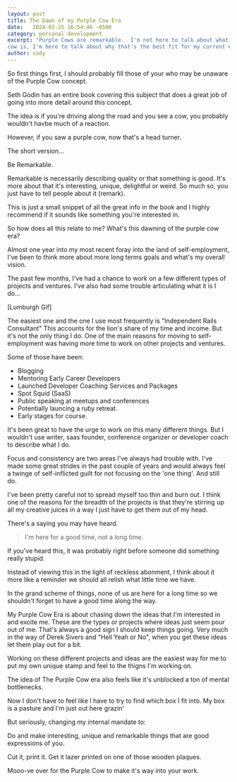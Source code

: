 ```yaml
---
layout: post
title: The Dawn of my Purple Cow Era
date:   2024-03-25 16:54:46 -0500
category: personal development
excerpt: "Purple Cows are remarkable.  I'm not here to talk about what a purple
cow is, I'm here to talk about why that's the best fit for my current era."
author: cody
---
```


<!-- People are stil talking about eras right? -->

So first things first, I should probably fill those of your who may be unaware
of the Purple Cow concept.

Seth Godin has an entire book covering this subject that does a great job of
going into more detail around this concept.

The idea is if you're driving along the road and you see a cow, you probably
wouldn't havbe much of a reaction.

However, if you saw a purple cow, now that's a head turner.

The short version...


Be Remarkable.


Remarkable is necessarily describing quality or that something is good.  It's
more about that it's interesting, unique, delightful or weird.  So much so, you
just have to tell people about it (remark).

This is just a small snippet of all the great info in the book and I highly
recommend if it sounds like something you're interested in.

So how does all this relate to me?  What's this dawning of the purple cow era?

Almost one year into my most recent foray into the land of self-employment, I've
been to think more about more long terms goals and what's my overall vision.

The past few months, I've had a chance to work on a few different types of
projects and ventures.  I've also had some trouble articulating what it is I
do...

[Lumburgh Gif]

The easiest one and the one I use most frequently is "Independent Rails
Consultant"  This accounts for the lion's share of my time and income.  But it's
not the only thing I do.  One of the main reasons for moving to self-employment
was having more time to work on other projects and ventures.

Some of those have been:

- Blogging
- Mentoring Early Career Developers
- Launched Developer Coaching Services and Packages
- Spot Squid (SaaS)
- Public speaking at meetups and conferences
- Potentially launcing a ruby retreat.
- Early stages for course.


It's been great to have the urge to work on this many different things.  But I
wouldn't use writer, saas founder, conference organizer or developer coach to
describe what I do.

Focus and consistency are two areas I've always had trouble with.  I've made
some great strides in the past couple of years and would always feel a twinge of
self-inflicted guilt for not focusing on the 'one thing'.  And still do.


I've been pretty careful not to spread myself too thin and burn out.  I think
one of the reasons for the breadth of the projects is that they're stirring up
all my creative juices in a way I just have to get them out of my head.


There's a saying you may have heard.

> I'm here for a good time, not a long time.

If you've heard this, it was probably right before someone did something really
stupid.

Instead of viewing this in the light of reckless abonment, I think about it more
like a reminder we should all relish what little time we have.

In the grand scheme of things, none of us are here for a long time so we
shouldn't forget to have a good time along the way.

My Purple Cow Era is about chasing down the ideas that I'm interested in and
excite me.  These are the types or projects where ideas just seem pour out of
me.  That's always a good sign I should keep things going.  Very much in the way
of Derek Sivers and "Hell Yeah or No", when you get these ideas let them play
out for a bit.

Working on these different projects and ideas are the easiest way for me to put
my own unique stamp and feel to the thigns I'm working on.  

The idea of The Purple Cow era also feels like it's unblocked a ton of mental
bottlenecks.

Now I don't have to feel like I have to try to find which box I fit into.  My
box is a pasture and I'm just out here grazin'

But seriously, changing my internal mandate to:

Do and make interesting, unique and remarkable things that are good expressions
of you.

<!-- I don't think anyone is laying on their deathbed thinking... -->

<!-- Gee, I wish I --> 

Cut it, print it. Get it lazer printed on one of those wooden plaques.

Mooo-ve over for the Purple Cow to make it's way into your work.
